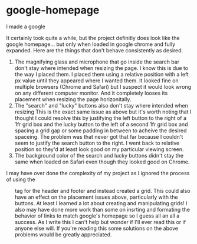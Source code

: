 # google-homepage
I made a google

It certainly took quite a while, but the project definitly does look like the google homepage... but only when loaded in google chrome and fully expanded. Here are the things that don't behave consistently as desired.

1) The magnifying glass and microphone that go inside the search bar don't stay where intended when resizing the page. 
    I know this is due to the way I placed them. I placed them using a relative position with a left px value until they appeared where I wanted them. It looked fine on multiple browsers (Chrome and Safari) but I suspect it would look wrong on any different computer monitor. And it completely looses its placement when resizing the page horizonitally. 
2) The "search" and "lucky" buttons also don't stay where intended when resizing
    This is the exact same issue as above but it's worth noting that I thought I could resolve this by justifying the left button to the right of a 1fr grid box and the lucky button to the left of a second 1fr grid box and spacing a grid gap or some padding in between to acheive the desired spaceing. The problem was  that never got that far because I couldn't seem to justify the search button to the right. I went back to relative position so they'd at least look good on my particular viewing screen. 
3) The background color of the search and lucky buttons didn't stay the same when loaded on Safari even though they looked good on Chrome.

I may have over done the complexity of my project as I ignored the process of using the <ul> tag for the header and footer and instead created a grid. This could also have an effect on the placement issues above, particularly with the buttons. At least I learned a lot about creating and manipulating grids! I also may have done more work than some on insrting and formating the behavior of links to match google's homepage so I guess all an all a success. As I write this I can't help but wonder if I'll ever read this or if anyone else will. If you're reading this some solutions on the above problems would be greatly appreciated. 